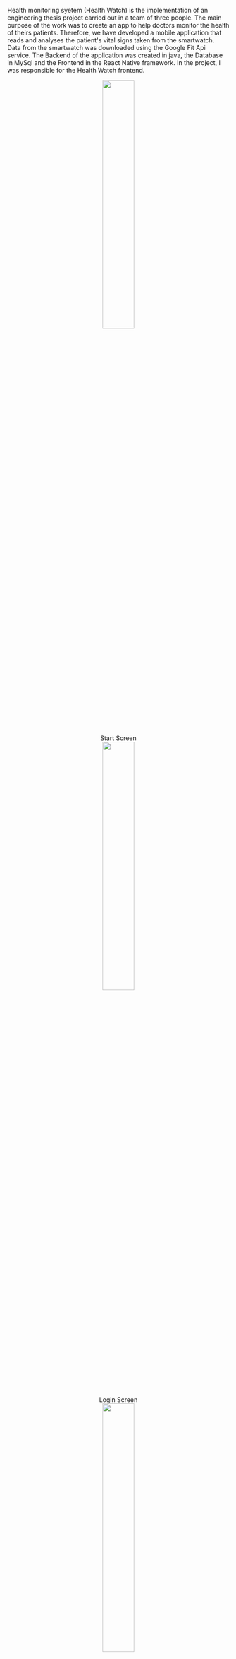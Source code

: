 Health monitoring syetem (Health Watch) is the implementation of an engineering thesis project carried out in a team of three people. The main purpose of the work was to create an app to help doctors monitor the health of theirs patients. Therefore, we have developed a mobile application that reads and analyses the patient's vital signs taken from the smartwatch. Data from the smartwatch was downloaded using the Google Fit Api service. The Backend of the application was created in java, the Database in MySql and the Frontend in the React Native framework. In the project, I was responsible for the Health Watch frontend. 


<div align="center">
  <p align="row">
   <img width="38%" src=https://user-images.githubusercontent.com/65900710/226185174-39868894-b8b6-4f49-9617-f5c86b295677.jpg></br>
    Start Screen </br>
    <img width="38%" src=https://user-images.githubusercontent.com/65900710/226184303-f02ced40-e06f-4c4b-a166-800b684f1a69.jpg></br>
    Login Screen </br>
    <img width="38%" src=https://user-images.githubusercontent.com/65900710/226198354-1e5dfb64-3bc7-4ae2-b98d-29d4bafd4775.jpg> </br>
    Registration screen with the validate form.</br>
    <img width="38%" src=https://user-images.githubusercontent.com/65900710/226198984-df1db4d9-652a-4675-88fe-11c578e26b43.jpg>
    <img width="38%" src=https://user-images.githubusercontent.com/65900710/226198554-4e4c5480-e4d9-4ea6-9f4f-93affc71e42a.jpg>
    </br>
    There are four user roles in the application. Guardian, pupil and patient use the first screen to register. The fourth role doctor has an additional registration      screen.</br>
    <img width="38%" src=https://user-images.githubusercontent.com/65900710/226199128-2ba68d3e-2fef-49b6-bd01-b12d144143cf.png></br>
    Password recovery screen</br>
    <img width="38%" src=https://user-images.githubusercontent.com/65900710/226199246-f57d90e7-d62a-4430-b4e3-eba26a1f5e7c.jpg></br>
    Home screen that shows the user's basic readings, a graph and notifications when readings exceed acceptable limits.
    The application can be navigated by  bottom menu and the fly-out side menu</br>
    <img width="38%" src=https://user-images.githubusercontent.com/65900710/226210258-5723eced-97df-4fdd-af73-b41559d08f45.png>
    <img width="37.5%" src=https://user-images.githubusercontent.com/65900710/226210312-919f4fb2-f3ad-452c-b79a-e061db0876e3.png></br>
    Depending on the role of the user, the menu differs.</br>
    <img width="38%" src=https://user-images.githubusercontent.com/65900710/226210545-44afa46b-07e7-413c-aa05-371507a63798.png></br>
    Doctor details screen</br>
    
<img width="38%" src=https://user-images.githubusercontent.com/65900710/226210670-47a2fb9a-8ec9-41f0-807b-8c8bfc74218b.jpg></br>
Detailed readings screen</br>
<img width="38%" src=https://user-images.githubusercontent.com/65900710/226210753-1277ecd0-f872-49f1-ac1a-e39dae0779a0.png></br>
Associated users screen</br>
<img width="38%" src=https://user-images.githubusercontent.com/65900710/226210880-ebb4e456-8e6a-4d31-a4bb-912e6a2d14f9.png></br>
Guardian details screen</br>
<img width="33%" src=https://user-images.githubusercontent.com/65900710/226211006-e20b5bc1-f998-4624-abbe-9553d9f154a4.png>
<img width="33%" src=https://user-images.githubusercontent.com/65900710/226211009-000da90d-98c3-4256-a5df-315da3b7cf99.png>
<img width="33%" src=https://user-images.githubusercontent.com/65900710/226211011-4cb1abfb-6cbe-471a-bbd1-2298e0d47ba7.png></br>
Pupil details screens</br>
<img width="38%" src=https://user-images.githubusercontent.com/65900710/226211106-41f7031c-747f-4b45-a432-70b3bab5ab30.png></br>
Users enter the connection through a randomly generated code.</br>
<img width="38%" src=https://user-images.githubusercontent.com/65900710/226211223-da4f5469-3ac6-4ee8-b01f-29a72d2675d9.png></br>
Account info screen</br>
<img width="38%" src=https://user-images.githubusercontent.com/65900710/226211314-0bb869c9-0e7b-4e3d-ada9-656902909544.png></br>
Edit profile screen</br>
<img width="38%" src=https://user-images.githubusercontent.com/65900710/226598841-b8faf30f-1fa6-47a5-a9ca-7ed36e858497.png></br>
Patients list</br>
<img width="33%" src=https://user-images.githubusercontent.com/65900710/226599483-e5de324e-cd29-40cc-8bfb-c0b700e09cf2.png>
<img width="33%" src=https://user-images.githubusercontent.com/65900710/226599504-e3558caf-96a6-4b0d-938b-ca68b1a711a5.jpg>
<img width="33%" src=https://user-images.githubusercontent.com/65900710/226599518-3ded8d2c-4e73-4cb2-b618-0ef784cd0850.jpg>
<img width="33%" src=https://user-images.githubusercontent.com/65900710/226599538-298c9140-fc00-4739-816b-fbd9e7f60a40.jpg></br>
Patient information screens</br>
<img width="38%" src=https://user-images.githubusercontent.com/65900710/226600547-dd68cfde-9261-489a-8f87-ee7fa988f47a.jpg></br>
Settings</br>
<img width="38%" src=https://user-images.githubusercontent.com/65900710/226600888-8c490380-18b7-4e6b-99df-ed46f9a2060b.png></br>
Delete account</br>
<img width="38%" src=https://user-images.githubusercontent.com/65900710/226601205-0a96881a-fac9-4af1-a920-1a6f60c4686b.jpg></br>
Change password</br>
<img width="33%" src=https://user-images.githubusercontent.com/65900710/226601839-570df6bc-461a-4098-8df3-0f4bbe1c09c2.jpg>
<img width="33%" src=https://user-images.githubusercontent.com/65900710/226601851-f53ee299-5192-4fab-a29c-2616c08d158b.jpg>
<img width="33%" src=https://user-images.githubusercontent.com/65900710/226601858-cba7ea37-b910-42c9-8b29-4ca4d99eb4bc.jpg>
<img width="33%" src=https://user-images.githubusercontent.com/65900710/226601867-4b327a35-6485-4bc1-b3ac-60d7720da47e.jpg>
<img width="33%" src=https://user-images.githubusercontent.com/65900710/226601874-bd14b0f3-328b-411f-9cbe-0310beaf3733.jpg>
<img width="33%" src=https://user-images.githubusercontent.com/65900710/226601879-aadd9e3c-db2d-454b-8ba2-5f36a6ad86e0.jpg></br>
The app includes notifications to inform you of the status of the action.</br>







  </p>  
  </div>

